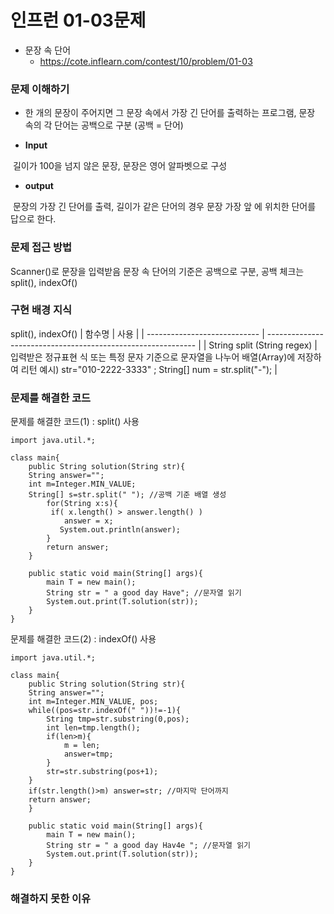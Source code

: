 # 인프런 01-03문제

- 문장 속 단어
  - https://cote.inflearn.com/contest/10/problem/01-03

### 문제 이해하기
- 한 개의 문장이 주어지면 그 문장 속에서 가장 긴 단어를 출력하는 프로그램, 문장 속의 각 단어는 공백으로 구분 (공백 = 단어)

* **Input**

​		길이가 100을 넘지 않은 문장, 문장은 영어 알파벳으로 구성

*  **output**

​		문장의 가장 긴 단어를 출력, 길이가 같은 단어의 경우 문장 가장 앞		에 위치한 단어를 답으로 한다.

### 문제 접근 방법
  Scanner()로 문장을 입력받음
  문장 속 단어의 기준은 공백으로 구분, 공백 체크는 split(), indexOf()
  
### 구현 배경 지식
  split(), indexOf()
  | 함수명                       | 사용                                                         |
| ---------------------------- | ------------------------------------------------------------ |
| String split  (String regex) | 입력받은 정규표현 식 또는 특정 문자 기준으로 문자열을 나누어 배열(Array)에 저장하여 리턴          예시)    str="010-2222-3333" ; String[] num = str.split("-"); |


### 문제를 해결한 코드
문제를 해결한 코드(1) : split() 사용

```
import java.util.*;

class main{
    public String solution(String str){
    String answer="";
    int m=Integer.MIN_VALUE;
    String[] s=str.split(" "); //공백 기준 배열 생성
    	for(String x:s){
         if( x.length() > answer.length() ) 
            answer = x;
           System.out.println(answer);
    	}
    	return answer;
    }
    
    public static void main(String[] args){
        main T = new main();
        String str = " a good day Have"; //문자열 읽기
        System.out.print(T.solution(str));
    }
}

```

문제를 해결한 코드(2) : indexOf() 사용

```
import java.util.*;

class main{
    public String solution(String str){
	String answer="";
    int m=Integer.MIN_VALUE, pos;
    while((pos=str.indexOf(" "))!=-1){
        String tmp=str.substring(0,pos);
        int len=tmp.length();
        if(len>m){
            m = len;
            answer=tmp;
        }
        str=str.substring(pos+1);
    }
    if(str.length()>m) answer=str; //마지막 단어까지
    return answer;
    }
	
	public static void main(String[] args){
		main T = new main();
		String str = " a good day Hav4e "; //문자열 읽기
		System.out.print(T.solution(str));
	}
}
```



### 해결하지 못한 이유
